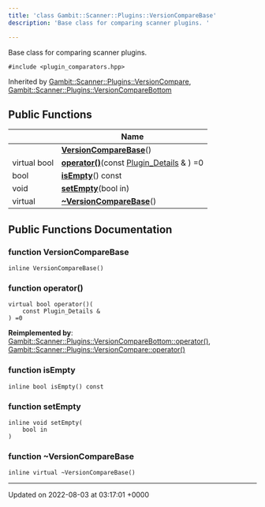 ```yaml
---
title: 'class Gambit::Scanner::Plugins::VersionCompareBase'
description: 'Base class for comparing scanner plugins. '

---
```









Base class for comparing scanner plugins. 


`#include <plugin_comparators.hpp>`

Inherited by [Gambit::Scanner::Plugins::VersionCompare](/documentation/code/colliderbit_development/classes/classgambit_1_1scanner_1_1plugins_1_1versioncompare/), [Gambit::Scanner::Plugins::VersionCompareBottom](/documentation/code/colliderbit_development/classes/classgambit_1_1scanner_1_1plugins_1_1versioncomparebottom/)

## Public Functions

|                | Name           |
| -------------- | -------------- |
| | **[VersionCompareBase](/documentation/code/colliderbit_development/classes/classgambit_1_1scanner_1_1plugins_1_1versioncomparebase/#function-versioncomparebase)**() |
| virtual bool | **[operator()](/documentation/code/colliderbit_development/classes/classgambit_1_1scanner_1_1plugins_1_1versioncomparebase/#function-operator())**(const [Plugin_Details](/documentation/code/colliderbit_development/classes/structgambit_1_1scanner_1_1plugins_1_1plugin__details/) & ) =0 |
| bool | **[isEmpty](/documentation/code/colliderbit_development/classes/classgambit_1_1scanner_1_1plugins_1_1versioncomparebase/#function-isempty)**() const |
| void | **[setEmpty](/documentation/code/colliderbit_development/classes/classgambit_1_1scanner_1_1plugins_1_1versioncomparebase/#function-setempty)**(bool in) |
| virtual | **[~VersionCompareBase](/documentation/code/colliderbit_development/classes/classgambit_1_1scanner_1_1plugins_1_1versioncomparebase/#function-~versioncomparebase)**() |

## Public Functions Documentation

### function VersionCompareBase

```
inline VersionCompareBase()
```


### function operator()

```
virtual bool operator()(
    const Plugin_Details & 
) =0
```


**Reimplemented by**: [Gambit::Scanner::Plugins::VersionCompareBottom::operator()](/documentation/code/colliderbit_development/classes/classgambit_1_1scanner_1_1plugins_1_1versioncomparebottom/#function-operator()), [Gambit::Scanner::Plugins::VersionCompare::operator()](/documentation/code/colliderbit_development/classes/classgambit_1_1scanner_1_1plugins_1_1versioncompare/#function-operator())


### function isEmpty

```
inline bool isEmpty() const
```


### function setEmpty

```
inline void setEmpty(
    bool in
)
```


### function ~VersionCompareBase

```
inline virtual ~VersionCompareBase()
```


-------------------------------

Updated on 2022-08-03 at 03:17:01 +0000